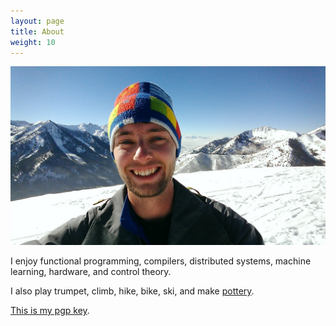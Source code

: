 ```yaml
---
layout: page
title: About
weight: 10
---
```


![portrait](resources/portrait.jpg)

I enjoy functional programming, compilers, distributed systems, machine learning, hardware, and control theory.

I also play trumpet, climb, hike, bike, ski, and make [pottery](pottery).

[This is my pgp key](tobinyehle@gmail.com.gpg).
